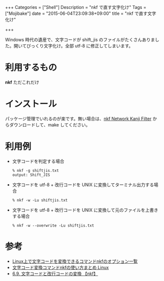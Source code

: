 +++
Categories = ["Shell"]
Description = "nkf で直す文字化け"
Tags = ["Mojibake"]
date = "2015-06-04T23:09:38+09:00"
title = "nkf で直す文字化け"

+++

Windows 時代の遺産で、文字コードが shift\_jis のファイルがたくさんありました。開いてびっくり文字化け。全部 utf-8 に修正してしまいます。

# 利用するもの

**nkf** ただこれだけ

# インストール

パッケージ管理でいれるのが楽です。無い場合は、[nkf Network Kanji Filter](http://sourceforge.jp/projects/nkf/) からダウンロードして、make してください。

# 利用例

-   文字コードを判定する場合
    
        % nkf -g shiftjis.txt
        output: Shift_JIS

-   文字コードを utf-8 + 改行コードを UNIX に変換してターミナル出力する場合
    
        % nkf -w -Lu shiftjis.txt

-   文字コードを utf-8 + 改行コードを UNIX に変換して元のファイルを上書きする場合
    
        % nkf -w --overwrite -Lu shiftjis.txt

# 参考

-   [Linux上で文字コードを変換できるコマンドnkfのオプション一覧](http://blog.layer8.sh/ja/2012/03/31/nkf_command_option/)
-   [文字コード変換コマンドnkfの使い方まとめ Linux](http://blog.layer8.sh/ja/2011/12/23/%E6%96%87%E5%AD%97%E3%82%B3%E3%83%BC%E3%83%89%E5%A4%89%E6%8F%9B%E3%82%B3%E3%83%9E%E3%83%B3%E3%83%89nkf%E3%81%AE%E4%BD%BF%E3%81%84%E6%96%B9%E3%81%BE%E3%81%A8%E3%82%81-linux/)
-   [6.9. 文字コードと改行コードの変換 【nkf】](http://www.turbolinux.co.jp/products/server/10s/manual/command_guide/command_guide/nkf.html)
